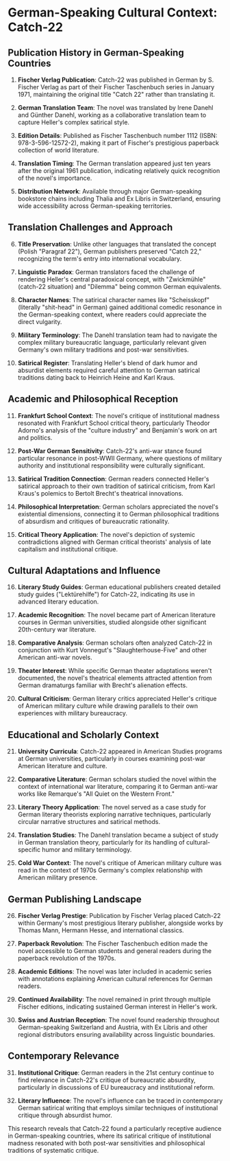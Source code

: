 # German-Speaking Cultural Context: Catch-22

## Publication History in German-Speaking Countries

1. **Fischer Verlag Publication**: Catch-22 was published in German by S. Fischer Verlag as part of their Fischer Taschenbuch series in January 1971, maintaining the original title "Catch 22" rather than translating it.

2. **German Translation Team**: The novel was translated by Irene Danehl and Günther Danehl, working as a collaborative translation team to capture Heller's complex satirical style.

3. **Edition Details**: Published as Fischer Taschenbuch number 1112 (ISBN: 978-3-596-12572-2), making it part of Fischer's prestigious paperback collection of world literature.

4. **Translation Timing**: The German translation appeared just ten years after the original 1961 publication, indicating relatively quick recognition of the novel's importance.

5. **Distribution Network**: Available through major German-speaking bookstore chains including Thalia and Ex Libris in Switzerland, ensuring wide accessibility across German-speaking territories.

## Translation Challenges and Approach

6. **Title Preservation**: Unlike other languages that translated the concept (Polish "Paragraf 22"), German publishers preserved "Catch 22," recognizing the term's entry into international vocabulary.

7. **Linguistic Paradox**: German translators faced the challenge of rendering Heller's central paradoxical concept, with "Zwickmühle" (catch-22 situation) and "Dilemma" being common German equivalents.

8. **Character Names**: The satirical character names like "Scheisskopf" (literally "shit-head" in German) gained additional comedic resonance in the German-speaking context, where readers could appreciate the direct vulgarity.

9. **Military Terminology**: The Danehl translation team had to navigate the complex military bureaucratic language, particularly relevant given Germany's own military traditions and post-war sensitivities.

10. **Satirical Register**: Translating Heller's blend of dark humor and absurdist elements required careful attention to German satirical traditions dating back to Heinrich Heine and Karl Kraus.

## Academic and Philosophical Reception

11. **Frankfurt School Context**: The novel's critique of institutional madness resonated with Frankfurt School critical theory, particularly Theodor Adorno's analysis of the "culture industry" and Benjamin's work on art and politics.

12. **Post-War German Sensitivity**: Catch-22's anti-war stance found particular resonance in post-WWII Germany, where questions of military authority and institutional responsibility were culturally significant.

13. **Satirical Tradition Connection**: German readers connected Heller's satirical approach to their own tradition of satirical criticism, from Karl Kraus's polemics to Bertolt Brecht's theatrical innovations.

14. **Philosophical Interpretation**: German scholars appreciated the novel's existential dimensions, connecting it to German philosophical traditions of absurdism and critiques of bureaucratic rationality.

15. **Critical Theory Application**: The novel's depiction of systemic contradictions aligned with German critical theorists' analysis of late capitalism and institutional critique.

## Cultural Adaptations and Influence

16. **Literary Study Guides**: German educational publishers created detailed study guides ("Lektürehilfe") for Catch-22, indicating its use in advanced literary education.

17. **Academic Recognition**: The novel became part of American literature courses in German universities, studied alongside other significant 20th-century war literature.

18. **Comparative Analysis**: German scholars often analyzed Catch-22 in conjunction with Kurt Vonnegut's "Slaughterhouse-Five" and other American anti-war novels.

19. **Theater Interest**: While specific German theater adaptations weren't documented, the novel's theatrical elements attracted attention from German dramaturgs familiar with Brecht's alienation effects.

20. **Cultural Criticism**: German literary critics appreciated Heller's critique of American military culture while drawing parallels to their own experiences with military bureaucracy.

## Educational and Scholarly Context

21. **University Curricula**: Catch-22 appeared in American Studies programs at German universities, particularly in courses examining post-war American literature and culture.

22. **Comparative Literature**: German scholars studied the novel within the context of international war literature, comparing it to German anti-war works like Remarque's "All Quiet on the Western Front."

23. **Literary Theory Application**: The novel served as a case study for German literary theorists exploring narrative techniques, particularly circular narrative structures and satirical methods.

24. **Translation Studies**: The Danehl translation became a subject of study in German translation theory, particularly for its handling of cultural-specific humor and military terminology.

25. **Cold War Context**: The novel's critique of American military culture was read in the context of 1970s Germany's complex relationship with American military presence.

## German Publishing Landscape

26. **Fischer Verlag Prestige**: Publication by Fischer Verlag placed Catch-22 within Germany's most prestigious literary publisher, alongside works by Thomas Mann, Hermann Hesse, and international classics.

27. **Paperback Revolution**: The Fischer Taschenbuch edition made the novel accessible to German students and general readers during the paperback revolution of the 1970s.

28. **Academic Editions**: The novel was later included in academic series with annotations explaining American cultural references for German readers.

29. **Continued Availability**: The novel remained in print through multiple Fischer editions, indicating sustained German interest in Heller's work.

30. **Swiss and Austrian Reception**: The novel found readership throughout German-speaking Switzerland and Austria, with Ex Libris and other regional distributors ensuring availability across linguistic boundaries.

## Contemporary Relevance

31. **Institutional Critique**: German readers in the 21st century continue to find relevance in Catch-22's critique of bureaucratic absurdity, particularly in discussions of EU bureaucracy and institutional reform.

32. **Literary Influence**: The novel's influence can be traced in contemporary German satirical writing that employs similar techniques of institutional critique through absurdist humor.

This research reveals that Catch-22 found a particularly receptive audience in German-speaking countries, where its satirical critique of institutional madness resonated with both post-war sensitivities and philosophical traditions of systematic critique.